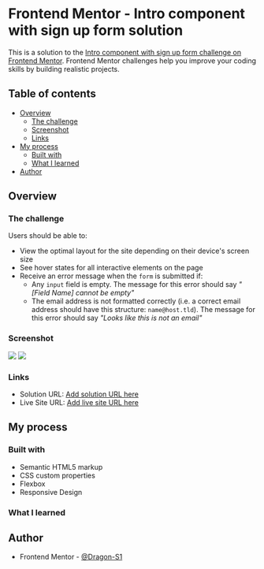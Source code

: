 # Frontend Mentor - Intro component with sign up form solution

This is a solution to the [Intro component with sign up form challenge on Frontend Mentor](https://www.frontendmentor.io/challenges/intro-component-with-signup-form-5cf91bd49edda32581d28fd1). Frontend Mentor challenges help you improve your coding skills by building realistic projects. 

## Table of contents

- [Overview](#overview)
  - [The challenge](#the-challenge)
  - [Screenshot](#screenshot)
  - [Links](#links)
- [My process](#my-process)
  - [Built with](#built-with)
  - [What I learned](#what-i-learned)
- [Author](#author)

## Overview

### The challenge

Users should be able to:

- View the optimal layout for the site depending on their device's screen size
- See hover states for all interactive elements on the page
- Receive an error message when the `form` is submitted if:
  - Any `input` field is empty. The message for this error should say *"[Field Name] cannot be empty"*
  - The email address is not formatted correctly (i.e. a correct email address should have this structure: `name@host.tld`). The message for this error should say *"Looks like this is not an email"*

### Screenshot

![](./design/screenshot-1440.jpg)
![](./design/screenshot-375.jpg)

### Links

- Solution URL: [Add solution URL here](https://your-solution-url.com)
- Live Site URL: [Add live site URL here](https://dragon-s1.github.io/SignUp-Form_Frontend-Mentor/)

## My process

### Built with

- Semantic HTML5 markup
- CSS custom properties
- Flexbox
- Responsive Design

### What I learned



## Author

- Frontend Mentor - [@Dragon-S1](https://www.frontendmentor.io/profile/Dragon-S1)
